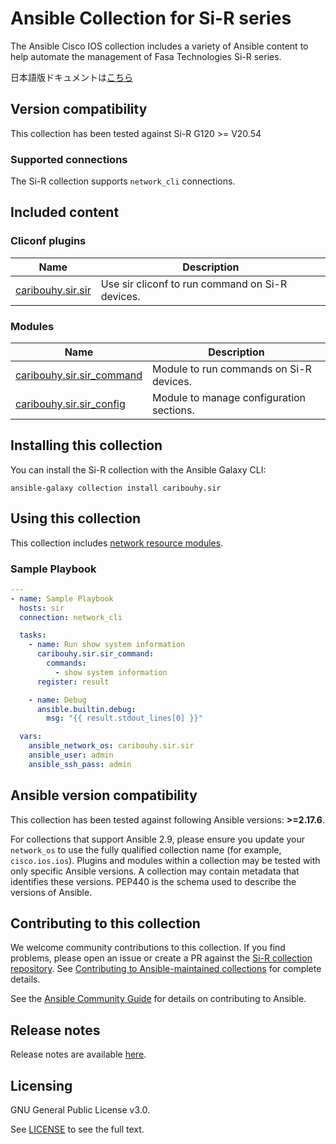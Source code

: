 # Ansible Collection for Si-R series

The Ansible Cisco IOS collection includes a variety of Ansible content to help automate the management of Fasa Technologies Si-R series.

日本語版ドキュメントは[こちら](https://github.com/caribouHY/ansible_sir/blob/develop/README_jp.md)

## Version compatibility

This collection has been tested against Si-R G120 >= V20.54

### Supported connections

The Si-R collection supports ``network_cli`` connections.

## Included content
<!--start collection content-->
### Cliconf plugins
Name | Description
--- | ---
[caribouhy.sir.sir](https://github.com/caribouHY/ansible_sir/blob/main/docs/caribouhy.sir.sir_cliconf.rst)|Use sir cliconf to run command on Si-R devices.

### Modules
Name | Description
--- | ---
[caribouhy.sir.sir_command](https://github.com/caribouHY/ansible_sir/blob/main/docs/caribouhy.sir.sir_command_module.rst)|Module to run commands on Si-R devices.
[caribouhy.sir.sir_config](https://github.com/caribouHY/ansible_sir/blob/main/docs/caribouhy.sir.sir_config_module.rst)|Module to manage configuration sections.

<!--end collection content-->

## Installing this collection

You can install the Si-R collection with the Ansible Galaxy CLI:

    ansible-galaxy collection install caribouhy.sir




## Using this collection

This collection includes [network resource modules](https://docs.ansible.com/ansible/latest/network/user_guide/network_resource_modules.html).

### Sample Playbook
```yaml
---
- name: Sample Playbook
  hosts: sir
  connection: network_cli

  tasks:
    - name: Run show system information
      caribouhy.sir.sir_command:
        commands:
          - show system information
      register: result

    - name: Debug
      ansible.builtin.debug:
        msg: "{{ result.stdout_lines[0] }}"

  vars:
    ansible_network_os: caribouhy.sir.sir
    ansible_user: admin
    ansible_ssh_pass: admin
```

<!--start requires_ansible-->
## Ansible version compatibility

This collection has been tested against following Ansible versions: **>=2.17.6**.

For collections that support Ansible 2.9, please ensure you update your `network_os` to use the
fully qualified collection name (for example, `cisco.ios.ios`).
Plugins and modules within a collection may be tested with only specific Ansible versions.
A collection may contain metadata that identifies these versions.
PEP440 is the schema used to describe the versions of Ansible.
<!--end requires_ansible-->

## Contributing to this collection

We welcome community contributions to this collection. If you find problems, please open an issue or create a PR against the [Si-R collection repository](https://github.com/caribouHY/ansible_sir). See [Contributing to Ansible-maintained collections](https://docs.ansible.com/ansible/devel/community/contributing_maintained_collections.html#contributing-maintained-collections) for complete details.

See the [Ansible Community Guide](https://docs.ansible.com/ansible/latest/community/index.html) for details on contributing to Ansible.

## Release notes

Release notes are available [here](https://github.com/caribouHY/ansible_sir/blob/master/CHANGELOG.rst).

## Licensing

GNU General Public License v3.0.

See [LICENSE](https://www.gnu.org/licenses/gpl-3.0.txt) to see the full text.

